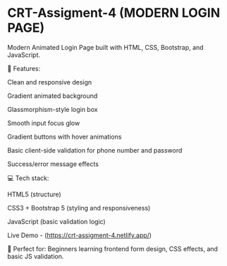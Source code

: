 # CRT-Assigment-4 (MODERN LOGIN PAGE)
Modern Animated Login Page built with HTML, CSS, Bootstrap, and JavaScript.

🌟 Features:

Clean and responsive design

Gradient animated background

Glassmorphism-style login box

Smooth input focus glow

Gradient buttons with hover animations

Basic client-side validation for phone number and password

Success/error message effects

💻 Tech stack:

HTML5 (structure)

CSS3 + Bootstrap 5 (styling and responsiveness)

JavaScript (basic validation logic)


Live Demo - (https://crt-assigment-4.netlify.app/)


🎯 Perfect for:
Beginners learning frontend form design, CSS effects, and basic JS validation.
